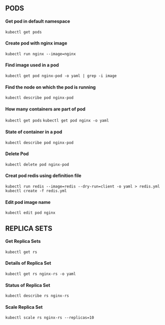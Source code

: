 ## PODS

#### Get pod in default namespace

`kubectl get pods`

#### Create pod with nginx image

`kubectl run nginx --image=nginx`

#### Find image used in a pod

`kubectl get pod nginx-pod -o yaml | grep -i image`

#### Find the node on which the pod is running

`kubectl describe pod nginx-pod`

#### How many containers are part of pod

`kubectl get pods`
`kubectl get pod nginx -o yaml`

#### State of container in a pod

`kubectl describe pod nginx-pod`

#### Delete Pod

`kubectl delete pod nginx-pod`

#### Creat pod redis using definition file

`kubectl run redis --image=redis --dry-run=client -o yaml > redis.yml`
`kubectl create -f redis.yml`

#### Edit pod image name

`kubectl edit pod nginx`

## REPLICA SETS

#### Get Replica Sets

`kubectl get rs`

#### Details of Replica Set

`kubectl get rs nginx-rs -o yaml`

#### Status of Replica Set

`kubectl describe rs nginx-rs`

#### Scale Replica Set

`kubectl scale rs nginx-rs --replicas=10`
